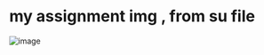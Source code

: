 <h1> my assignment img , from su file</h1>

![image](https://github.com/xvy45/Web/assets/113087685/f53fe786-7e04-4cb5-b088-a1689fd6c9b7)
